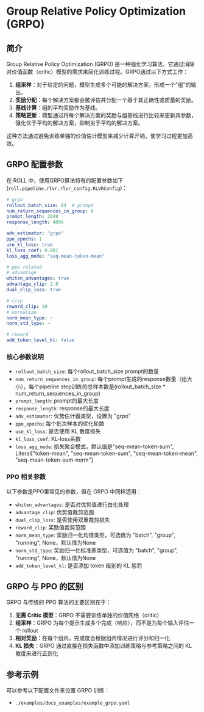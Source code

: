 # Group Relative Policy Optimization (GRPO)

## 简介

Group Relative Policy Optimization (GRPO) 是一种强化学习算法，它通过消除对价值函数（critic）模型的需求来简化训练过程。GRPO通过以下方式工作：

1. **组采样**：对于给定的问题，模型生成多个可能的解决方案，形成一个"组"的输出。
2. **奖励分配**：每个解决方案都会被评估并分配一个基于其正确性或质量的奖励。
3. **基线计算**：组的平均奖励作为基线。
4. **策略更新**：模型通过将每个解决方案的奖励与组基线进行比较来更新其参数，强化优于平均的解决方案，抑制劣于平均的解决方案。

这种方法通过避免训练单独的价值估计模型来减少计算开销，使学习过程更加高效。

## GRPO 配置参数

在 ROLL 中，使用GRPO算法特有的配置参数如下(`roll.pipeline.rlvr.rlvr_config.RLVRConfig`)：

```yaml
# grpo
rollout_batch_size: 64  # prompt
num_return_sequences_in_group: 8
prompt_length: 2048
response_length: 4096

adv_estimator: "grpo"
ppo_epochs: 1
use_kl_loss: true
kl_loss_coef: 0.001
loss_agg_mode: "seq-mean-token-mean"

# ppo related
# advantage
whiten_advantages: true
advantage_clip: 2.0
dual_clip_loss: true

# clip
reward_clip: 10
# normalize
norm_mean_type: ~
norm_std_type: ~

# reward
add_token_level_kl: false
```

### 核心参数说明

- `rollout_batch_size`: 每个rollout_batch_size prompt的数量
- `num_return_sequences_in_group`: 每个prompt生成的response数量（组大小），每个pipeline step训练的总样本数是(rollout_batch_size * num_return_sequences_in_group)
- `prompt_length`: prompt的最大长度
- `response_length`: response的最大长度
- `adv_estimator`: 优势估计器类型，设置为 "grpo"
- `ppo_epochs`: 每个批次样本的优化轮数
- `use_kl_loss`: 是否使用 KL 散度损失
- `kl_loss_coef`: KL-loss系数
- `loss_agg_mode`: 损失聚合模式，默认值是"seq-mean-token-sum", Literal["token-mean", "seq-mean-token-sum", "seq-mean-token-mean", "seq-mean-token-sum-norm"]

### PPO 相关参数

以下参数是PPO里常见的参数，但在 GRPO 中同样适用：
- `whiten_advantages`: 是否对优势值进行白化处理
- `advantage_clip`: 优势值裁剪范围
- `dual_clip_loss`: 是否使用双重裁剪损失
- `reward_clip`: 奖励值裁剪范围
- `norm_mean_type`: 奖励归一化均值类型，可选值为 "batch", "group", "running", None，默认值为None
- `norm_std_type`: 奖励归一化标准差类型，可选值为 "batch", "group", "running", None，默认值为None
- `add_token_level_kl`: 是否添加 token 级别的 KL 惩罚

## GRPO 与 PPO 的区别

GRPO 与传统的 PPO 算法的主要区别在于：

1. **无需 Critic 模型**：GRPO 不需要训练单独的价值网络（critic）
2. **组采样**：GRPO 为每个提示生成多个完成（响应），而不是为每个输入评估一个 rollout
3. **相对奖励**：在每个组内，完成度会根据组内情况进行评分和归一化
4. **KL 损失**：GRPO 通过直接在损失函数中添加训练策略与参考策略之间的 KL 散度来进行正则化

## 参考示例

可以参考以下配置文件来设置 GRPO 训练：
- `./examples/docs_examples/example_grpo.yaml`
